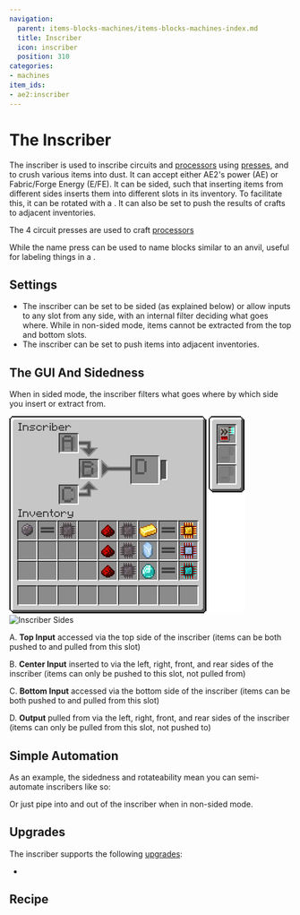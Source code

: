```yaml
---
navigation:
  parent: items-blocks-machines/items-blocks-machines-index.md
  title: Inscriber
  icon: inscriber
  position: 310
categories:
- machines
item_ids:
- ae2:inscriber
---
```


# The Inscriber

<BlockImage id="inscriber" scale="8" />

The inscriber is used to inscribe circuits and [processors](processors.md) using [presses](presses.md), and to crush various items into dust.
It can accept either AE2's power (AE) or Fabric/Forge Energy (E/FE). It can be sided, such that inserting items from different sides
inserts them into different slots in its inventory. To facilitate this, it can be rotated with a <ItemLink id="certus_quartz_wrench" />.
It can also be set to push the results of crafts to adjacent inventories.

The 4 circuit presses are used to craft [processors](processors.md)

<Row>
  <ItemImage id="silicon_press" scale="4" />

  <ItemImage id="logic_processor_press" scale="4" />

  <ItemImage id="calculation_processor_press" scale="4" />

  <ItemImage id="engineering_processor_press" scale="4" />
</Row>

While the name press can be used to name blocks similar to an anvil, useful for labeling things in a <ItemLink id="pattern_access_terminal" />.

<ItemImage id="name_press" scale="4" />

## Settings

*   The inscriber can be set to be sided (as explained below) or allow inputs to any slot from any side, with an internal filter deciding
    what goes where. While in non-sided mode, items cannot be extracted from the top and bottom slots.
*   The inscriber can be set to push items into adjacent inventories.

## The GUI And Sidedness

When in sided mode, the inscriber filters what goes where by which side you insert or extract from.

![Inscriber GUI](../assets/diagrams/inscriber_gui.png) ![Inscriber Sides](../assets/diagrams/inscriber_sides.png)

A. **Top Input** accessed via the top side of the inscriber (items can be both pushed to and pulled from this slot)

B. **Center Input** inserted to via the left, right, front, and rear sides of the inscriber (items can only be pushed to this slot, not pulled from)

C. **Bottom Input** accessed via the bottom side of the inscriber (items can be both pushed to and pulled from this slot)

D. **Output** pulled from via the left, right, front, and rear sides of the inscriber (items can only be pulled from this slot, not pushed to)

## Simple Automation

As an example, the sidedness and rotateability mean you can semi-automate inscribers like so:

<GameScene zoom="4" background="transparent">
  <ImportStructure src="../assets/assemblies/inscriber_hopper_automation.snbt" />
  <IsometricCamera yaw="195" pitch="30" />
</GameScene>

Or just pipe into and out of the inscriber when in non-sided mode.

## Upgrades

The inscriber supports the following [upgrades](upgrade_cards.md):

*   <ItemLink id="speed_card" />

## Recipe

<RecipeFor id="inscriber" />
